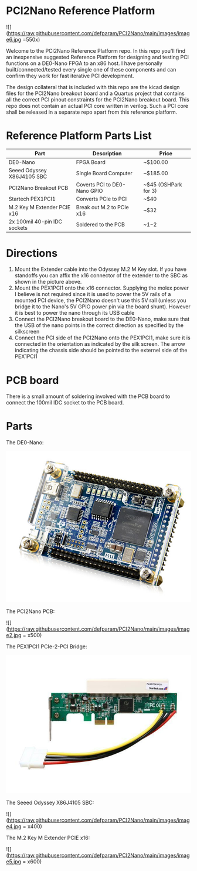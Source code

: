 # PCI2Nano Reference Platform

![](https://raw.githubusercontent.com/defparam/PCI2Nano/main/images/image6.jpg =550x)

Welcome to the PCI2Nano Reference Platform repo. In this repo you'll find an inexpensive suggested Reference Platform for designing and testing PCI functions on a DE0-Nano FPGA to an x86 host. I have personally built/connected/tested every single one of these components and can confirm they work for fast iterative PCI development.

The design collateral that is included with this repo are the kicad design files for the PCI2Nano breakout board and a Quartus project that contains all the correct PCI pinout constraints for the PCI2Nano breakout board. This repo does not contain an actual PCI core written in verilog. Such a PCI core shall be released in a separate repo apart from this reference platform.

# Reference Platform Parts List
| Part |  Description| Price | 
|--|--|--|
| DE0-Nano |  FPGA Board|~$100.00
| Seeed Odyssey X86J4105 SBC | SIngle Board Computer | ~$185.00
|PCI2Nano Breakout PCB|Coverts PCI to DE0-Nano GPIO | ~$45 (OSHPark for 3)
|Startech PEX1PCI1| Converts PCIe to PCI | ~$40
|M.2 Key M Extender PCIE x16 | Break out M.2 to PCIe x16 | ~$32
2x 100mil 40-pin IDC sockets| Soldered to the PCB| ~$1-$2

# Directions
1) Mount the Extender cable into the Odyssey M.2 M Key slot. If you have standoffs you can affix the x16 connector of the extender to the SBC as shown in the picture above.
2) Mount the PEX1PCI1 onto the x16 connector. Supplying the molex power I believe is not required since it is used to power the 5V rails of a mounted PCI device, the PCI2Nano doesn't use this 5V rail (unless you bridge it to the Nano's 5V GPIO power pin via the board shunt). However it is best to power the nano through its USB cable
3) Connect the PCI2Nano breakout board to the DE0-Nano, make sure that the USB of the nano points in the correct direction as specified by the silkscreen
4) Connect the PCI side of the PCI2Nano onto the PEX1PCI1, make sure it is connected in the orientation as indicated by the silk screen. The arrow indicating the chassis side should be pointed to the externel side of the PEX1PCI1

# PCB board

There is a small amount of soldering involved with the PCB board to connect the 100mil IDC socket to the PCB board.

# Parts
The DE0-Nano:

![](https://raw.githubusercontent.com/defparam/PCI2Nano/main/images/image1.jpg)

The PCI2Nano PCB:

![](https://raw.githubusercontent.com/defparam/PCI2Nano/main/images/image2.jpg = x500)

The PEX1PCI1 PCIe-2-PCI Bridge:

![](https://raw.githubusercontent.com/defparam/PCI2Nano/main/images/image3.jpg)

The Seeed Odyssey X86J4105 SBC:

![](https://raw.githubusercontent.com/defparam/PCI2Nano/main/images/image4.jpg = x400)

The M.2 Key M Extender PCIE x16:

![](https://raw.githubusercontent.com/defparam/PCI2Nano/main/images/image5.jpg = x600)
